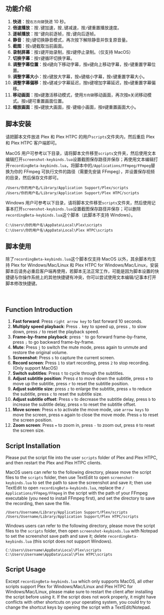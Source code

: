 ## 功能介绍

01. **快进**：按`右方向键`快进 10 秒。
02. **倍速播放**：按`.`键加速，按`,`键减速，按`/`键重置播放速度。
03. **逐帧播放**：按`’`键向前逐帧，按`;`键向后逐帧。
04. **静音**：按`j`键切换静音模式，再次按下解除静音并恢复原音量。
05. **截图**：按`s`键截取当前画面。
06. **录制屏幕**：按`1`键开始录制，按`2`键停止录制。（仅支持 MacOS）
07. **切换字幕**：按`t`键循环切换字幕。
08. **调整字幕位置**：按`d`键向下移动字幕，按`e`键向上移动字幕，按`r`键重置字幕位置。
09. **调整字幕大小**：按`z`键放大字幕，按`x`键缩小字幕，按`c`键重置字幕大小。
10. **调整字幕偏移**：按`v`键减少字幕延迟，按`b`键增加字幕延迟，按`n`键重置字幕偏移。
11. **移动画面**：按`m`键激活移动模式，使用`方向键`移动画面，再次按`m`关闭移动模式。按`o`键可重置画面位置。
12. **缩放画面**：按`=`键放大画面，按`-`键缩小画面，按`0`键重置画面大小。


## 脚本安装

请把脚本文件放进 Plex 和 Plex HTPC 的用户`scripts`文件夹内，然后重启 Plex 和 Plex HTPC 客户端即可。

MacOS 用户可参考以下目录，请将脚本文件移至`scripts`文件夹，然后使用文本编辑打开`screenshot-keybinds.lua`设置截图保存路径并保存；再使用文本编辑打开`recordingBeta-keybinds.lua`，将脚本中的`/Applications/FFmpeg/FFmpeg`替换为你的 FFmpeg 可执行文件的路径（需要先安装 FFmpeg），并设置保存视频的目录，然后保存文件即可。
```
/Users/你的用户名/Library/Application Support/Plex/scripts
/Users/你的用户名/Library/Application Support/Plex HTPC/scripts
```
Windows 用户可参考以下目录，请将脚本文件移至`scripts`文件夹，然后使用记事本打开`screenshot-keybinds.lua`设置截图保存路径并保存；可以删除`recordingBeta-keybinds.lua`这个脚本（此脚本不支持 Windows）。
```
C:\Users\你的用户名\AppData\Local\Plex\scripts
C:\Users\你的用户名\AppData\Local\Plex HTPC\scripts
```

## 脚本使用

除了`recordingBeta-keybinds.lua`这个脚本仅支持 MacOS 以外，其余脚本均支持 Plex for Windows/Mac/Linux 和 Plex HTPC for Windows/Mac/Linux，安装脚本后请务必重启客户端再使用，若脚本无法正常工作，可能是因为脚本设置的快捷键与你操作系统上的其他快捷键有冲突，你可以尝试使用文本编辑/记事本打开脚本修改快捷键。

　

## Function Introduction

01. **Fast forward**: Press `right arrow key` to fast forward 10 seconds.
02. **Multiply speed playback**: Press `.` key to speed up, press `,` to slow down, press `/` to reset the playback speed.
03. **Frame-by-frame playback**: press `'` to go forward frame-by-frame, press `;` to go backward frame-by-frame.
04. **Mute**: Press `j` to switch the mute mode, press again to unmute and restore the original volume.
05. **Screenshot**: Press `s` to capture the current screen.
06. **Record screen**: Press `1` to start recording, press `2` to stop recording. (Only support MacOS)
07. **Switch subtitles**: Press `t` to cycle through the subtitles.
08. **Adjust subtitle position**: Press `d` to move down the subtitle, press `e` to move up the subtitle, press `r` to reset the subtitle position.
09. **Adjust subtitle size**: press `z` to enlarge the subtitle, press `x` to reduce the subtitle, press `c` to reset the subtitle size.
10. **Adjust subtitle offset**: Press `v` to decrease the subtitle delay, press `b` to increase the subtitle delay, press `n` to reset the subtitle offset.
11. **Move screen**: Press `m` to activate the move mode, use `arrow keys` to move the screen, press `m` again to close the move mode. Press `o` to reset the screen position.
12. **Zoom screen**: Press `=` to zoom in, press `-` to zoom out, press `0` to reset the screen size.


## Script Installation

Please put the script file into the user `scripts` folder of Plex and Plex HTPC, and then restart the Plex and Plex HTPC clients.

MacOS users can refer to the following directory, please move the script files to the `scripts` folder, then use TextEdit to open `screenshot-keybinds.lua` to set the path to save the screenshot and save it; then use TextEdit to open `recordingBeta-keybinds.lua`, replace the `/ Applications/FFmpeg/FFmpeg` in the script with the path of your FFmpeg executable (you need to install FFmpeg first), and set the directory to save the recording, then save the file.
```
/Users/Username/Library/Application Support/Plex/scripts
/Users/Username/Library/Application Support/Plex HTPC/scripts
```
Windows users can refer to the following directory, please move the script files to the `scripts` folder, then open `screenshot-keybinds.lua` with Notepad to set the screenshot save path and save it; delete `recordingBeta-keybinds.lua` (this script does not support Windows).
```
C:\Users\Username\AppData\Local\Plex\scripts
C:\Users\Username\AppData\Local\Plex HTPC\scripts
```

## Script Usage

Except `recordingBeta-keybinds.lua` which only supports MacOS, all other scripts support Plex for Windows/Mac/Linux and Plex HTPC for Windows/Mac/Linux, please make sure to restart the client after installing the script before using it. If the script does not work properly, it might have conflicts with other shortcuts on your operating system, you could try to change the shortcut keys by opening the script with a TextEdit/Notepad.
